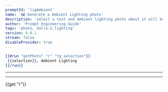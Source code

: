```yaml
---
promptId: 'ligAmbient'
name: '🖼️ Generate a Ambient Lighting photo'
description: 'select a text and ambient lighting photo about it will be generated using Dalle-2'
author: 'Prompt Engineering Guide'
tags: 'photo, dalle-2,lighting'
version: 0.0.1
stream: false
disableProvider: true
---
```

```handlebars
{{#run "getPhoto" "r" "tg_selection"}}
 {{selection}}, Ambient Lighting
{{/run}}
```
***
***
{{get "r"}}